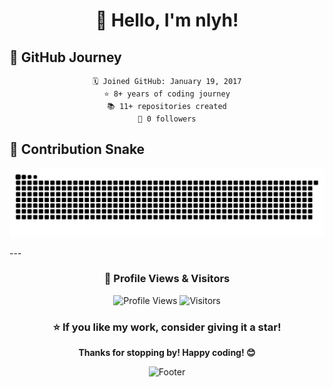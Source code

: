 <div align="center">
  
# 👋 Hello, I'm nlyh!

</div>



## 📅 GitHub Journey

<div align="center">

```
🗓️ Joined GitHub: January 19, 2017
⭐ 8+ years of coding journey
📚 11+ repositories created
👥 0 followers
```
</div>

## 🐍 Contribution Snake

<div align="center">

![Snake animation](https://github.com/nlyh/nlyh/blob/output/github-contribution-grid-snake.svg)

</div>
---

<div align="center">
  
### 👀 Profile Views & Visitors

![Profile Views](https://komarev.com/ghpvc/?username=nlyh&color=blueviolet&style=flat-square&label=Profile+Views)
![Visitors](https://visitor-badge.laobi.icu/badge?page_id=nlyh.nlyh)

### ⭐ If you like my work, consider giving it a star!

**Thanks for stopping by! Happy coding! 😊**

</div>

<div align="center">
  
![Footer](https://capsule-render.vercel.app/api?type=waving&color=gradient&height=100&section=footer)

</div>
